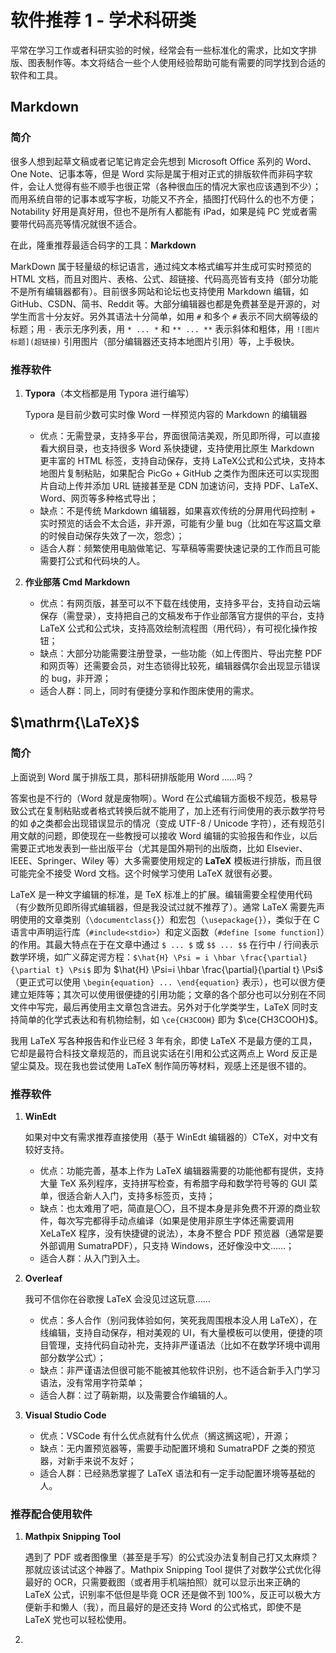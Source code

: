 # 软件推荐 1 - 学术科研类

平常在学习工作或者科研实验的时候，经常会有一些标准化的需求，比如文字排版、图表制作等。本文将结合一些个人使用经验帮助可能有需要的同学找到合适的软件和工具。



## Markdown

### 简介

很多人想到起草文稿或者记笔记肯定会先想到 Microsoft Office 系列的 Word、One Note、记事本等，但是 Word 实际是属于相对正式的排版软件而非码字软件，会让人觉得有些不顺手也很正常（各种很血压的情况大家也应该遇到不少）；而用系统自带的记事本或写字板，功能又不齐全，插图打代码什么的也不方便；Notability 好用是真好用，但也不是所有人都能有 iPad，如果是纯 PC 党或者需要带代码高亮等情况就很不适合。

在此，隆重推荐最适合码字的工具：**Markdown**

MarkDown 属于轻量级的标记语言，通过纯文本格式编写并生成可实时预览的 HTML 文档，而且对图片、表格、公式、超链接、代码高亮皆有支持（部分功能不是所有编辑器都有）。目前很多网站和论坛也支持使用 Markdown 编辑，如 GitHub、CSDN、简书、Reddit 等。大部分编辑器也都是免费甚至是开源的，对学生而言十分友好。另外其语法十分简单，如用 `#` 和多个 `#` 表示不同大纲等级的标题；用 `-` 表示无序列表，用 `* ... *` 和 `** ... **` 表示斜体和粗体，用 `![图片标题](超链接)` 引用图片（部分编辑器还支持本地图片引用）等，上手极快。

### 推荐软件

1. **Typora**（本文档都是用 Typora 进行编写）

   Typora 是目前少数可实时像 Word 一样预览内容的 Markdown 的编辑器

   - 优点：无需登录，支持多平台，界面很简洁美观，所见即所得，可以直接看大纲目录，也支持很多 Word 系快捷键，支持使用比原生 Markdown 更丰富的 HTML 标签，支持自动保存，支持 LaTeX​ 公式和公式块，支持本地图片复制粘贴，如果配合 PicGo + GitHub 之类作为图床还可以实现图片自动上传并添加 URL 链接甚至是 CDN 加速访问，支持 PDF、LaTeX、Word、网页等多种格式导出；
   - 缺点：不是传统 Markdown 编辑器，如果喜欢传统的分屏用代码控制 + 实时预览的话会不太合适，非开源，可能有少量 bug（比如在写这篇文章的时候自动保存失效了一次，怨念）；
   - 适合人群：频繁使用电脑做笔记、写草稿等需要快速记录的工作而且可能需要打公式和代码块的人。

2. **作业部落 Cmd Markdown**

   - 优点：有网页版，甚至可以不下载在线使用，支持多平台，支持自动云端保存（需登录），支持把自己的文稿发布于作业部落官方提供的平台，支持 LaTeX 公式和公式块，支持高效绘制流程图（用代码），有可视化操作按钮；
   - 缺点：大部分功能需要注册登录，一些功能（如上传图片、导出完整 PDF 和网页等）还需要会员，对生态锁得比较死，编辑器偶尔会出现显示错误的 bug，非开源；
   - 适合人群：同上，同时有便捷分享和作图床使用的需求。



## $\mathrm{\LaTeX}$​

### 简介

上面说到 Word 属于排版工具，那科研排版能用 Word ……吗？

答案也是不行的（Word 就是废物啊）。Word 在公式编辑方面极不规范，极易导致公式在复制粘贴或者格式转换后就不能用了，加上还有行间使用的表示数学符号的如 $\phi$​​​ 之类都会出现错误显示的情况（变成 UTF-8 / Unicode 字符），还有规范引用文献的问题，即使现在一些教授可以接收 Word 编辑的实验报告和作业，以后需要正式地发表到一些出版平台（尤其是国外期刊的出版商，比如 Elsevier、IEEE、Springer、Wiley 等）大多需要使用规定的 **LaTeX** 模板进行排版，而且很可能完全不接受 Word 文档。这个时候学习使用 LaTeX 就很有必要。

LaTeX 是一种文字编辑的标准，是 TeX 标准上的扩展。编辑需要全程使用代码（有少数所见即所得式编辑器，但是我没试过就不推荐了）。通常 LaTeX 需要先声明使用的文章类别（`\documentclass{}`）和宏包（`\usepackage{}`），类似于在 C 语言中声明运行库（`#include<stdio>`）和定义函数（`#define [some function]`）的作用。其最大特点在于在文章中通过 `$ ... $` 或 `$$ ... $$` 在行中 / 行间表示数学环境，如广义薛定谔方程：`$\hat{H} \Psi = i \hbar \frac{\partial}{\partial t} \Psi$` 即为 $\hat{H} \Psi=i \hbar \frac{\partial}{\partial t} \Psi$​（更正式可以使用 `\begin{equation} ... \end{equation}` 表示），也可以很方便建立矩阵等；其次可以使用很便捷的引用功能；文章的各个部分也可以分别在不同文件中写完，最后再使用主文章包含进去。另外对于化学类学生，LaTeX 同时支持简单的化学式表达和有机物绘制，如 `\ce{CH3COOH}` 即为 $\ce{CH3COOH}$。

我用 LaTeX 写各种报告和作业已经 3 年有余，即使 LaTeX 不是最方便的工具，它却是最符合科技文章规范的，而且说实话在引用和公式这两点上 Word 反正是望尘莫及。现在我也尝试使用 LaTeX 制作简历等材料，观感上还是很不错的。

### 推荐软件

1. **WinEdt**

   如果对中文有需求推荐直接使用（基于 WinEdt 编辑器的）CTeX，对中文有较好支持。

   - 优点：功能完善，基本上作为 LaTeX 编辑器需要的功能他都有提供，支持大量 TeX 系列程序，支持拼写检查，有希腊字母和数学符号等的 GUI 菜单，很适合新人入门，支持多标签页，支持；
   - 缺点：也太难用了吧，简直是〇〇，且不提本身是非免费不开源的商业软件，每次写完都得手动点编译（如果是使用非原生字体还需要调用 XeLaTeX 程序，没有快捷键的说法），本身不整合 PDF 预览器（通常是要外部调用 SumatraPDF），只支持 Windows，还好像没中文……；
   - 适合人群：从入门到入土。

2. **Overleaf**

   我可不信你在谷歌搜 LaTeX 会没见过这玩意……

   - 优点：多人合作（别问我体验如何，笑死我周围根本没人用 LaTeX），在线编辑，支持自动保存，相对美观的 UI，有大量模板可以使用，便捷的项目管理，支持代码自动补完，支持非严谨语法（比如不在数学环境中调用部分数学公式）；
   - 缺点：非严谨语法但很可能不能被其他软件识别，也不适合新手入门学习语法，没有常用字符菜单；
   - 适合人群：过了萌新期，以及需要合作编辑的人。

3. **Visual Studio Code**

   - 优点：VSCode 有什么优点就有什么优点（搁这搁这呢），开源；
   - 缺点：无内置预览器等，需要手动配置环境和 SumatraPDF 之类的预览器，对新手来说不友好；
   - 适合人群：已经熟悉掌握了 LaTeX 语法和有一定手动配置环境等基础的人。

### 推荐配合使用软件

1. **Mathpix Snipping Tool**

   遇到了 PDF 或者图像里（甚至是手写）的公式没办法复制自己打又太麻烦？那就应该试试这个神器了。Mathpix Snipping Tool 提供了对数学公式优化得最好的 OCR，只需要截图（或者用手机端拍照）就可以显示出来正确的 LaTeX 公式，识别率不低但是毕竟 OCR 还是做不到 100%，反正可以极大方便新手和懒人（我），而且最好的是还支持 Word 的公式格式，即使不是 LaTeX 党也可以轻松使用。

2. 

